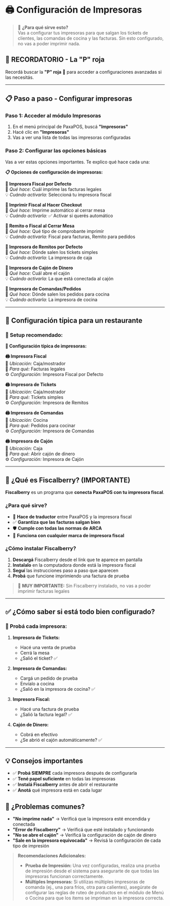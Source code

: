 # 🖨️ Configuración de Impresoras
<div id="configurar-impresoras"></div>

> 🎯 **¿Para qué sirve esto?**  
> Vas a configurar tus impresoras para que salgan los tickets de clientes, las comandas de cocina y las facturas. Sin esto configurado, no vas a poder imprimir nada.

## 🔴 **RECORDATORIO - La "P" roja**

Recordá buscar la **"P" roja** 🔴 para acceder a configuraciones avanzadas si las necesitás.

---

## 📋 **Paso a paso - Configurar impresoras**

### **Paso 1: Acceder al módulo Impresoras**
1. En el menú principal de PaxaPOS, buscá **"Impresoras"**
2. Hacé clic en **"Impresoras"**
3. Vas a ver una lista de todas las impresoras configuradas

### **Paso 2: Configurar las opciones básicas**

Vas a ver estas opciones importantes. Te explico qué hace cada una:

**📋 Opciones de configuración de impresoras:**

**🔹 Impresora Fiscal por Defecto**  
🎯 *Qué hace:* Cuál imprime las facturas legales  
💡 *Cuándo activarla:* Seleccioná tu impresora fiscal

**🔹 Imprimir Fiscal al Hacer Checkout**  
🎯 *Qué hace:* Imprime automático al cerrar mesa  
💡 *Cuándo activarla:* ✅ Activar si querés automático

**🔹 Remito o Fiscal al Cerrar Mesa**  
🎯 *Qué hace:* Qué tipo de comprobante imprimir  
💡 *Cuándo activarla:* Fiscal para facturas, Remito para pedidos

**🔹 Impresora de Remitos por Defecto**  
🎯 *Qué hace:* Dónde salen los tickets simples  
💡 *Cuándo activarla:* La impresora de caja

**🔹 Impresora de Cajón de Dinero**  
🎯 *Qué hace:* Cuál abre el cajón  
💡 *Cuándo activarla:* La que está conectada al cajón

**🔹 Impresora de Comandas/Pedidos**  
🎯 *Qué hace:* Dónde salen los pedidos para cocina  
💡 *Cuándo activarla:* La impresora de cocina

---

## 🏪 **Configuración típica para un restaurante**

### **📍 Setup recomendado:**

**🏪 Configuración típica de impresoras:**

**🖨️ Impresora Fiscal**  
📍 *Ubicación:* Caja/mostrador  
🎯 *Para qué:* Facturas legales  
⚙️ *Configuración:* Impresora Fiscal por Defecto

**🖨️ Impresora de Tickets**  
📍 *Ubicación:* Caja/mostrador  
🎯 *Para qué:* Tickets simples  
⚙️ *Configuración:* Impresora de Remitos

**🖨️ Impresora de Comandas**  
📍 *Ubicación:* Cocina  
🎯 *Para qué:* Pedidos para cocinar  
⚙️ *Configuración:* Impresora de Comandas

**🖨️ Impresora de Cajón**  
📍 *Ubicación:* Caja  
🎯 *Para qué:* Abrir cajón de dinero  
⚙️ *Configuración:* Impresora de Cajón

---

## 🔧 **¿Qué es Fiscalberry? (IMPORTANTE)**

**Fiscalberry** es un programa que **conecta PaxaPOS con tu impresora fiscal**.

### **¿Para qué sirve?**
- 🔗 **Hace de traductor** entre PaxaPOS y la impresora fiscal
- ✅ **Garantiza que las facturas salgan bien**
- 🛡️ **Cumple con todas las normas de ARCA**
- 🔧 **Funciona con cualquier marca de impresora fiscal**

### **¿Cómo instalar Fiscalberry?**
1. **Descargá** Fiscalberry desde el link que te aparece en pantalla
2. **Instalalo** en la computadora donde está la impresora fiscal
3. **Seguí** las instrucciones paso a paso que aparecen
4. **Probá** que funcione imprimiendo una factura de prueba

> 🚨 **MUY IMPORTANTE:** Sin Fiscalberry instalado, no vas a poder imprimir facturas legales

---

## ✅ **¿Cómo saber si está todo bien configurado?**

### **🧪 Probá cada impresora:**

1. **Impresora de Tickets:**
   - Hacé una venta de prueba
   - Cerrá la mesa
   - ¿Salió el ticket? ✅

2. **Impresora de Comandas:**
   - Cargá un pedido de prueba
   - Envialo a cocina
   - ¿Salió en la impresora de cocina? ✅

3. **Impresora Fiscal:**
   - Hacé una factura de prueba
   - ¿Salió la factura legal? ✅

4. **Cajón de Dinero:**
   - Cobrá en efectivo
   - ¿Se abrió el cajón automáticamente? ✅

---

## 💡 **Consejos importantes**
- ✅ **Probá SIEMPRE** cada impresora después de configurarla
- ✅ **Tené papel suficiente** en todas las impresoras
- ✅ **Instalá Fiscalberry** antes de abrir el restaurante
- ✅ **Anotá** qué impresora está en cada lugar

## 🚨 **¿Problemas comunes?**
- **"No imprime nada"** → Verificá que la impresora esté encendida y conectada
- **"Error de Fiscalberry"** → Verificá que esté instalado y funcionando
- **"No se abre el cajón"** → Verificá la configuración de cajón de dinero
- **"Sale en la impresora equivocada"** → Revisá la configuración de cada tipo de impresión

> **Recomendaciones Adicionales:**
> * **Prueba de Impresión:** Una vez configuradas, realiza una prueba de impresión desde el sistema para asegurarte de que todas las impresoras funcionan correctamente.
> * **Múltiples Impresoras:** Si utilizas múltiples impresoras de comanda (ej., una para fríos, otra para calientes), asegúrate de configurar las reglas de ruteo de productos en el módulo de Menú o Cocina para que los ítems se impriman en la impresora correcta.
